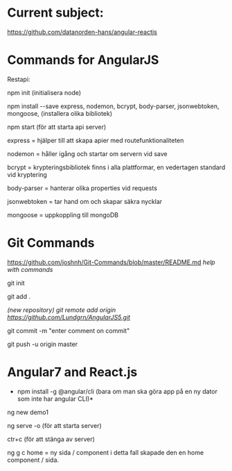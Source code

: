 # Current subject:

 https://github.com/datanorden-hans/angular-reactjs
 
 # Commands for AngularJS

Restapi:

npm init     (initialisera node)

npm install --save express, nodemon, bcrypt, body-parser, jsonwebtoken, mongoose, 	(installera olika bibliotek)

npm start (för att starta api server)

express =	hjälper till att skapa apier med routefunktionaliteten

nodemon = 	håller igång och startar om servern vid save	

bcrypt = 	krypteringsbibliotek finns i alla plattformar, en vedertagen standard vid kryptering

body-parser = 	hanterar olika properties vid requests

jsonwebtoken = 	tar hand om och skapar säkra nycklar

mongoose =	uppkoppling till mongoDB


# Git Commands

https://github.com/joshnh/Git-Commands/blob/master/README.md *help with commands*

git init

git add .

*(new repository) git remote add origin https://github.com/Lundgrn/AngularJS5.git*

git commit -m "enter comment on commit"

git push -u origin master


# Angular7 and React.js

* npm install -g @angular/cli (bara om man ska göra app på en ny dator som inte har angular CLI)*

ng new demo1

ng serve -o (för att starta server)

ctr+c (för att stänga av server)

ng g c home = ny sida / component i detta fall skapade den en home component / sida.
